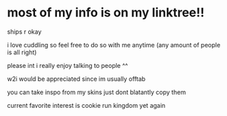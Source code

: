 # most of my info is on my linktree!!

ships r okay 

i love cuddling so feel free to do so with me anytime (any amount of people is all right)

please int i really enjoy talking to people ^^

w2i would be appreciated since im usually offtab

you can take inspo from my skins just dont blatantly copy them

current favorite interest is cookie run kingdom yet again 
 

